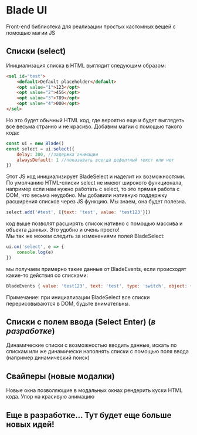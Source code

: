 # Blade UI
Front-end библиотека для реализации простых кастомных вещей с помощью магии JS

## Списки (select)
Инициализация списка в HTML выглядит следующим образом:
```html
<sel id="test">
    <default>Default placeholder</default>
    <opt value="1">123</opt>
    <opt value="2">456</opt>
    <opt value="3">789</opt> 
    <opt value="4">000</opt> 
</sel>
```
Но это будет обычный HTML код, где вероятно еще и будет выглядеть все весьма странно и не красиво. Добавим магии с помощью такого кода:
```js
const ui = new Blade()
const select = ui.select({
    delay: 300, //задержка анимации
    alwaysDefault: 1 //показывать всегда дефолтный текст или нет
})
```
Этот JS код инициализирует BladeSelect и наделит их возможностями. По умолчанию HTML-списки select не имеют широкого функционала, например если нам нужно работать с select, то это прямая работа с DOM, что весьма неудобно. Мы добавили нативную поддержку расширения списков через JS функцию. Мы знаем, она будет полезна.
```js
select.add('#test', [{text: 'test', value: 'test123'}])
```
код выше позволят расширять список нативно с помощью массива и объекта данных. Это удобно и очень просто!  
Мы так же можем следить за изменениями полей BladeSelect:
```js
ui.on('select', e => {
    console.log(e)
})
```
мы получаем примерно такие данные от BladeEvents, если происходят какие-то действия со списками:
```js
BladeEvents { value: 'test123', text: 'test', type: 'switch', object: { id: 'test', this: Element, attr: NodeMap } }
```
Примечание: при инициализации BladeSelect все списки перерисовываются в DOM, будьте внимательны.

## Списки с полем ввода (Select Enter) (*в разработке*)
Динамические списки с возможностью вводить данные, искать по спискам или же динамически наполнять списки с помощью поля ввода (например динамический поиск)

## Свайперы (новые модалки)
Новые окна позволяющие в модальных окнах рендерить куски HTML кода. Упор на красивую анимацию

## Еще в разработке... Тут будет еще больше новых идей!
